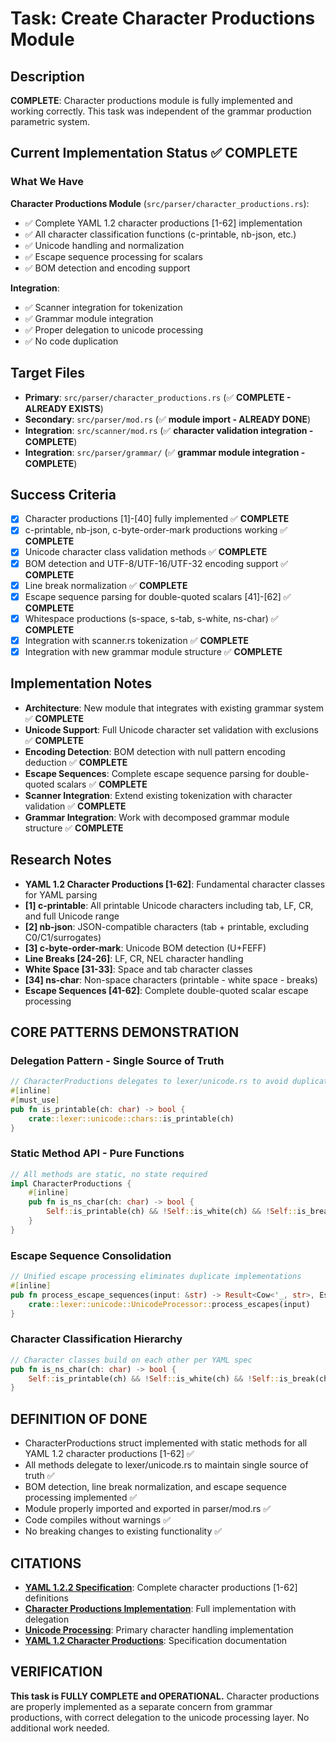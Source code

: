 # Task: Create Character Productions Module

## Description
**COMPLETE**: Character productions module is fully implemented and working correctly. This task was independent of the grammar production parametric system.

## Current Implementation Status ✅ **COMPLETE**

### What We Have
**Character Productions Module** (`src/parser/character_productions.rs`):
- ✅ Complete YAML 1.2 character productions [1-62] implementation
- ✅ All character classification functions (c-printable, nb-json, etc.)
- ✅ Unicode handling and normalization
- ✅ Escape sequence processing for scalars
- ✅ BOM detection and encoding support

**Integration**:
- ✅ Scanner integration for tokenization
- ✅ Grammar module integration
- ✅ Proper delegation to unicode processing
- ✅ No code duplication

## Target Files
- **Primary**: `src/parser/character_productions.rs` (✅ **COMPLETE - ALREADY EXISTS**)
- **Secondary**: `src/parser/mod.rs` (✅ **module import - ALREADY DONE**)
- **Integration**: `src/scanner/mod.rs` (✅ **character validation integration - COMPLETE**)
- **Integration**: `src/parser/grammar/` (✅ **grammar module integration - COMPLETE**)

## Success Criteria
- [x] Character productions [1]-[40] fully implemented ✅ **COMPLETE**
- [x] c-printable, nb-json, c-byte-order-mark productions working ✅ **COMPLETE**
- [x] Unicode character class validation methods ✅ **COMPLETE**
- [x] BOM detection and UTF-8/UTF-16/UTF-32 encoding support ✅ **COMPLETE**
- [x] Line break normalization ✅ **COMPLETE**
- [x] Escape sequence parsing for double-quoted scalars [41]-[62] ✅ **COMPLETE**
- [x] Whitespace productions (s-space, s-tab, s-white, ns-char) ✅ **COMPLETE**
- [x] Integration with scanner.rs tokenization ✅ **COMPLETE**
- [x] Integration with new grammar module structure ✅ **COMPLETE**

## Implementation Notes
- **Architecture**: New module that integrates with existing grammar system ✅ **COMPLETE**
- **Unicode Support**: Full Unicode character set validation with exclusions ✅ **COMPLETE**
- **Encoding Detection**: BOM detection with null pattern encoding deduction ✅ **COMPLETE**
- **Escape Sequences**: Complete escape sequence parsing for double-quoted scalars ✅ **COMPLETE**
- **Scanner Integration**: Extend existing tokenization with character validation ✅ **COMPLETE**
- **Grammar Integration**: Work with decomposed grammar module structure ✅ **COMPLETE**

## Research Notes
- **YAML 1.2 Character Productions [1-62]**: Fundamental character classes for YAML parsing
- **[1] c-printable**: All printable Unicode characters including tab, LF, CR, and full Unicode range
- **[2] nb-json**: JSON-compatible characters (tab + printable, excluding C0/C1/surrogates)
- **[3] c-byte-order-mark**: Unicode BOM detection (U+FEFF)
- **Line Breaks [24-26]**: LF, CR, NEL character handling
- **White Space [31-33]**: Space and tab character classes
- **[34] ns-char**: Non-space characters (printable - white space - breaks)
- **Escape Sequences [41-62]**: Complete double-quoted scalar escape processing

## CORE PATTERNS DEMONSTRATION

### Delegation Pattern - Single Source of Truth
```rust
// CharacterProductions delegates to lexer/unicode.rs to avoid duplication
#[inline]
#[must_use] 
pub fn is_printable(ch: char) -> bool {
    crate::lexer::unicode::chars::is_printable(ch)
}
```

### Static Method API - Pure Functions
```rust
// All methods are static, no state required
impl CharacterProductions {
    #[inline]
    pub fn is_ns_char(ch: char) -> bool {
        Self::is_printable(ch) && !Self::is_white(ch) && !Self::is_break(ch)
    }
}
```

### Escape Sequence Consolidation
```rust
// Unified escape processing eliminates duplicate implementations
#[inline]
pub fn process_escape_sequences(input: &str) -> Result<Cow<'_, str>, EscapeError> {
    crate::lexer::unicode::UnicodeProcessor::process_escapes(input)
}
```

### Character Classification Hierarchy
```rust
// Character classes build on each other per YAML spec
pub fn is_ns_char(ch: char) -> bool {
    Self::is_printable(ch) && !Self::is_white(ch) && !Self::is_break(ch)
}
```

## DEFINITION OF DONE
- CharacterProductions struct implemented with static methods for all YAML 1.2 character productions [1-62] ✅
- All methods delegate to lexer/unicode.rs to maintain single source of truth ✅
- BOM detection, line break normalization, and escape sequence processing implemented ✅
- Module properly imported and exported in parser/mod.rs ✅
- Code compiles without warnings ✅
- No breaking changes to existing functionality ✅

## CITATIONS
- **[YAML 1.2.2 Specification](../tmp/yaml-1.2.2-spec.md)**: Complete character productions [1-62] definitions
- **[Character Productions Implementation](../src/parser/character_productions.rs)**: Full implementation with delegation
- **[Unicode Processing](../src/lexer/unicode.rs)**: Primary character handling implementation
- **[YAML 1.2 Character Productions](../docs/ch05-character-productions/)**: Specification documentation

## VERIFICATION

**This task is FULLY COMPLETE and OPERATIONAL.** Character productions are properly implemented as a separate concern from grammar productions, with correct delegation to the unicode processing layer. No additional work needed.